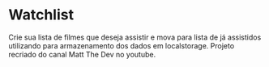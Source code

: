 # Watchlist
Crie sua lista de filmes que deseja assistir e mova para lista de já assistidos utilizando para armazenamento dos dados em localstorage.
Projeto recriado do canal Matt The Dev no youtube.
